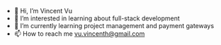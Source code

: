 - 👋 Hi, I’m Vincent Vu
- 👀 I’m interested in learning about full-stack development
- 🌱 I’m currently learning project management and payment gateways
- 📫 How to reach me vu.vincenth@gmail.com

<!---
VincentVu4/VincentVu4 is a ✨ special ✨ repository because its `README.md` (this file) appears on your GitHub profile.
You can click the Preview link to take a look at your changes.
--->
